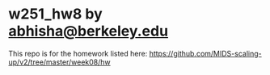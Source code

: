# w251_hw8 by abhisha@berkeley.edu

This repo is for the homework listed here: https://github.com/MIDS-scaling-up/v2/tree/master/week08/hw
